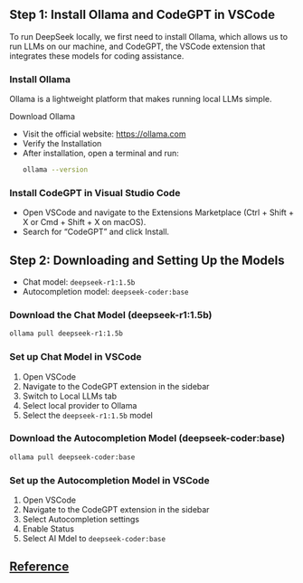 
## Step 1: Install Ollama and CodeGPT in VSCode
To run DeepSeek locally, we first need to install Ollama, which allows us to run LLMs on our machine, and CodeGPT, the VSCode extension that integrates these models for coding assistance.

### Install Ollama
Ollama is a lightweight platform that makes running local LLMs simple.

Download Ollama

- Visit the official website: https://ollama.com
- Verify the Installation
- After installation, open a terminal and run:
    ```bash 
    ollama --version
    ```

### Install CodeGPT in Visual Studio Code
- Open VSCode and navigate to the Extensions Marketplace (Ctrl + Shift + X or Cmd + Shift + X on macOS).
- Search for “CodeGPT” and click Install.

## Step 2: Downloading and Setting Up the Models
- Chat model: `deepseek-r1:1.5b`
- Autocompletion model: `deepseek-coder:base`

### Download the Chat Model (deepseek-r1:1.5b)
```bash
ollama pull deepseek-r1:1.5b
```

### Set up Chat Model in VSCode
1. Open VSCode
2. Navigate to the CodeGPT extension in the sidebar
3. Switch to Local LLMs tab
4. Select local provider to Ollama
5. Select the `deepseek-r1:1.5b` model

### Download the Autocompletion Model (deepseek-coder:base)

```bash
ollama pull deepseek-coder:base
```

### Set up the Autocompletion Model in VSCode
1. Open VSCode
2. Navigate to the CodeGPT extension in the sidebar
3. Select Autocompletion settings
4. Enable Status
5. Select AI Mdel to `deepseek-coder:base`

## [Reference](https://medium.com/@dan.avila7/step-by-step-running-deepseek-locally-in-vscode-for-a-powerful-private-ai-copilot-4edc2108b83e)